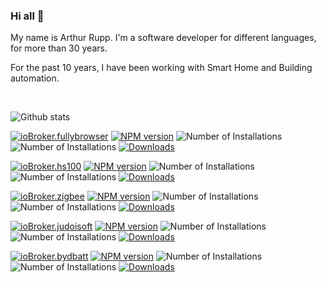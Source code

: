 ### Hi all 👋

My name is Arthur Rupp. I'm a software developer for different languages, for more than 30 years. 

For the past 10 years, I have been working with Smart Home and Building automation.

<br>

<!--
**arteck/arteck** is a ✨ _special_ ✨ repository because its `README.md` (this file) appears on your GitHub profile.

Here are some ideas to get you started:

- 🔭 I’m currently working on ...
- 🌱 I’m currently learning ...
- 👯 I’m looking to collaborate on ...
- 🤔 I’m looking for help with ...
- 💬 Ask me about ...
- 📫 How to reach me: ...
- 😄 Pronouns: ...
- ⚡ Fun fact: ...
-->
![Github stats](https://github-readme-stats.vercel.app/api?username=arteck&theme=white&show_icons=true&count_private=true)

[![ioBroker.fullybrowser](https://github-readme-stats.vercel.app/api/pin/?username=arteck&repo=ioBroker.fullybrowser)](https://github.com/arteck/ioBroker.fullybrowser)
[![NPM version](http://img.shields.io/npm/v/iobroker.fullybrowser.svg)](https://www.npmjs.com/package/iobroker.fullybrowser) 
![Number of Installations](http://iobroker.live/badges/fullybrowser-stable.svg) 
![Number of Installations](http://iobroker.live/badges/fullybrowser-installed.svg) 
[![Downloads](https://img.shields.io/npm/dm/iobroker.fullybrowser.svg)](https://www.npmjs.com/package/iobroker.fullybrowser)

[![ioBroker.hs100](https://github-readme-stats.vercel.app/api/pin/?username=arteck&repo=ioBroker.hs100)](https://github.com/arteck/ioBroker.hs100)
[![NPM version](http://img.shields.io/npm/v/iobroker.hs100.svg)](https://www.npmjs.com/package/iobroker.hs100) 
![Number of Installations](http://iobroker.live/badges/hs100-stable.svg) 
![Number of Installations](http://iobroker.live/badges/hs100-installed.svg) 
[![Downloads](https://img.shields.io/npm/dm/iobroker.hs100.svg)](https://www.npmjs.com/package/iobroker.hs100)

[![ioBroker.zigbee](https://github-readme-stats.vercel.app/api/pin/?username=iobroker&repo=ioBroker.zigbee)](https://github.com/iobroker/ioBroker.zigbee)
[![NPM version](http://img.shields.io/npm/v/iobroker.zigbee.svg)](https://www.npmjs.com/package/iobroker.zigbee)
![Number of Installations](http://iobroker.live/badges/zigbee-stable.svg)
![Number of Installations](http://iobroker.live/badges/zigbee-installed.svg)
[![Downloads](https://img.shields.io/npm/dm/iobroker.zigbee.svg)](https://www.npmjs.com/package/iobroker.zigbee)

[![ioBroker.judoisoft](https://github-readme-stats.vercel.app/api/pin/?username=arteck&repo=ioBroker.judoisoft)](https://github.com/arteck/ioBroker.judoisoft)
[![NPM version](http://img.shields.io/npm/v/iobroker.judoisoft.svg)](https://www.npmjs.com/package/iobroker.judoisoft)
![Number of Installations](http://iobroker.live/badges/judoisoft-stable.svg) 
![Number of Installations](http://iobroker.live/badges/judoisoft-installed.svg) 
[![Downloads](https://img.shields.io/npm/dm/iobroker.judoisoft.svg)](https://www.npmjs.com/package/iobroker.judoisoft)

[![ioBroker.bydbatt](https://github-readme-stats.vercel.app/api/pin/?username=arteck&repo=ioBroker.bydbatt)](https://github.com/arteck/ioBroker.bydbatt)
[![NPM version](http://img.shields.io/npm/v/iobroker.bydbatt.svg)](https://www.npmjs.com/package/iobroker.bydbatt)
![Number of Installations](http://iobroker.live/badges/bydbatt-stable.svg) 
![Number of Installations](http://iobroker.live/badges/bydbatt-installed.svg) 
[![Downloads](https://img.shields.io/npm/dm/iobroker.bydbatt.svg)](https://www.npmjs.com/package/iobroker.bydbatt)
